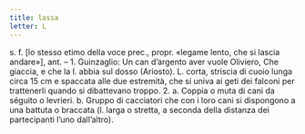 ```yaml
---
title: lassa
letter: L
---
```

s. f. [lo stesso etimo della voce prec., propr. «legame lento, che si lascia andare»], ant. – 1. Guinzaglio: Un can d’argento aver vuole Oliviero, Che giaccia, e che la l. abbia sul dosso (Ariosto). L. corta, striscia di cuoio lunga circa 15 cm e spaccata alle due estremità, che si univa ai geti dei falconi per trattenerli quando si dibattevano troppo. 2. a. Coppia o muta di cani da séguito o levrieri. b. Gruppo di cacciatori che con i loro cani si dispongono a una battuta o braccata (l. larga o stretta, a seconda della distanza dei partecipanti l’uno dall’altro).
